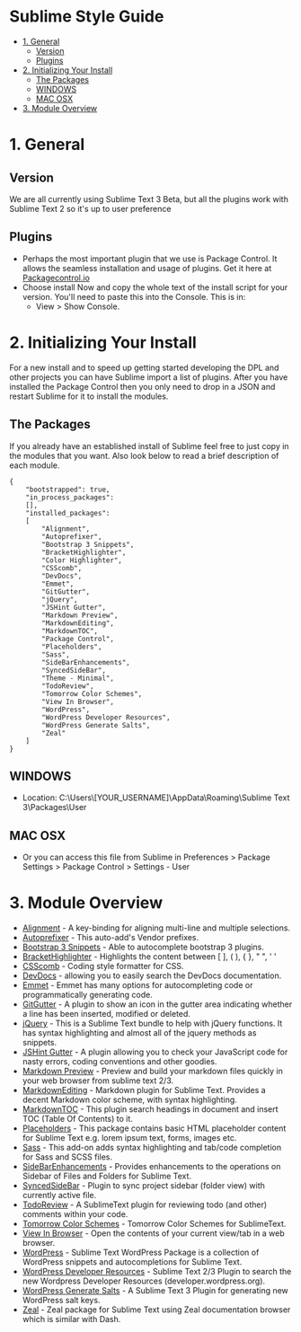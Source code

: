 # Sublime Style Guide

<!-- MarkdownTOC -->

- [1. General](#1-general)
	- [Version](#version)
	- [Plugins](#plugins)
- [2. Initializing Your Install](#2-initializing-your-install)
	- [The Packages](#the-packages)
	- [WINDOWS](#windows)
	- [MAC OSX](#mac-osx)
- [3. Module Overview](#3-module-overview)

<!-- /MarkdownTOC -->


# 1. General

## Version

We are all currently using Sublime Text 3 Beta, but all the plugins work with Sublime Text 2 so it's up to user preference

## Plugins

* Perhaps the most important plugin that we use is Package Control. It allows the seamless installation and usage of plugins. Get it here at [Packagecontrol.io](https://packagecontrol.io/)
* Choose install Now and copy the whole text of the install script for your version. You'll need to paste this into the Console. This is in: 
	* View > Show Console.



# 2. Initializing Your Install

For a new install and to speed up getting started developing the DPL and other projects you can have Sublime import a list of plugins. After you have installed the Package Control then you only need to drop in a JSON and restart Sublime for it to install the modules. 


## The Packages

If you already have an established install of Sublime feel free to just copy in the modules that you want. Also look below to read a brief description of each module.


	{
		"bootstrapped": true,
		"in_process_packages":
		[],
		"installed_packages":
		[
			"Alignment",
			"Autoprefixer",
			"Bootstrap 3 Snippets",
			"BracketHighlighter",
			"Color Highlighter",
			"CSScomb",
			"DevDocs",
			"Emmet",
			"GitGutter",
			"jQuery",
			"JSHint Gutter",
			"Markdown Preview",
			"MarkdownEditing",
			"MarkdownTOC",
			"Package Control",
			"Placeholders",
			"Sass",
			"SideBarEnhancements",
			"SyncedSideBar",
			"Theme - Minimal",
			"TodoReview",
			"Tomorrow Color Schemes",
			"View In Browser",
			"WordPress",
			"WordPress Developer Resources",
			"WordPress Generate Salts",
			"Zeal"
		]
	}



## WINDOWS

* Location: C:\Users\\[YOUR_USERNAME\]\AppData\Roaming\Sublime Text 3\Packages\User 


## MAC OSX

* Or you can access this file from Sublime in Preferences > Package Settings > Package Control > Settings - User 



# 3. Module Overview

* [Alignment](https://packagecontrol.io/packages/Alignment) - A key-binding for aligning multi-line and multiple selections.
* [Autoprefixer](https://packagecontrol.io/packages/Autoprefixer) - This auto-add's Vendor prefixes.
* [Bootstrap 3 Snippets](https://packagecontrol.io/packages/Bootstrap%203%20Snippets) - Able to autocomplete bootstrap 3 plugins.
* [BracketHighlighter](https://packagecontrol.io/packages/BracketHighlighter) - Highlights the content between [ ], ( ), { }, " ", ' '
* [CSScomb](https://packagecontrol.io/packages/CSScomb) - Coding style formatter for CSS.
* [DevDocs](https://packagecontrol.io/packages/DevDocs) - allowing you to easily search the DevDocs documentation.
* [Emmet](https://packagecontrol.io/packages/Emmet) - Emmet has many options for autocompleting code or programmatically generating code.
* [GitGutter](https://packagecontrol.io/packages/GitGutter) - A plugin to show an icon in the gutter area indicating whether a line has been inserted, modified or deleted.
* [jQuery](https://packagecontrol.io/packages/jQuery) - This is a Sublime Text bundle to help with jQuery functions. It has syntax highlighting and almost all of the jquery methods as snippets.
* [JSHint Gutter](https://packagecontrol.io/packages/JSHint%20Gutter) - A plugin allowing you to check your JavaScript code for nasty errors, coding conventions and other goodies.
* [Markdown Preview](https://packagecontrol.io/packages/Markdown%20Preview) - Preview and build your markdown files quickly in your web browser from sublime text 2/3.
* [MarkdownEditing](https://packagecontrol.io/packages/MarkdownEditing) - Markdown plugin for Sublime Text. Provides a decent Markdown color scheme, with syntax highlighting.
* [MarkdownTOC](https://packagecontrol.io/packages/MarkdownTOC) - This plugin search headings in document and insert TOC (Table Of Contents) to it.
* [Placeholders](https://packagecontrol.io/packages/Placeholders) - This package contains basic HTML placeholder content for Sublime Text e.g. lorem ipsum text, forms, images etc.
* [Sass](https://packagecontrol.io/packages/Sass) - This add-on adds syntax highlighting and tab/code completion for Sass and SCSS files.
* [SideBarEnhancements](https://packagecontrol.io/packages/SideBarEnhancements) - Provides enhancements to the operations on Sidebar of Files and Folders for Sublime Text.
* [SyncedSideBar](https://packagecontrol.io/packages/SyncedSideBar) - Plugin to sync project sidebar (folder view) with currently active file.
* [TodoReview](https://packagecontrol.io/packages/TodoReview) - A SublimeText plugin for reviewing todo (and other) comments within your code.
* [Tomorrow Color Schemes](https://packagecontrol.io/packages/Tomorrow%20Color%20Schemes) - Tomorrow Color Schemes for SublimeText.
* [View In Browser](https://packagecontrol.io/packages/View%20In%20Browser) - Open the contents of your current view/tab in a web browser.
* [WordPress](https://packagecontrol.io/packages/WordPress) - Sublime Text WordPress Package is a collection of WordPress snippets and autocompletions for Sublime Text.
* [WordPress Developer Resources](https://packagecontrol.io/packages/WordPress%20Developer%20Resources) - Sublime Text 2/3 Plugin to search the new Wordpress Developer Resources (developer.wordpress.org).
* [WordPress Generate Salts](https://packagecontrol.io/packages/WordPress%20Generate%20Salts) - A Sublime Text 3 Plugin for generating new WordPress salt keys.
* [Zeal](https://packagecontrol.io/packages/Zeal) - Zeal package for Sublime Text using Zeal documentation browser which is similar with Dash.